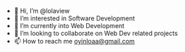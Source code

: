 - 👋 Hi, I’m @lolaview
- 👀 I’m interested in Software Development
- 🌱 I’m currently into Web Development
- 💞️ I’m looking to collaborate on Web Dev related projects
- 📫 How to reach me oyinloaa@gmail.com 

<!---
lolaview/lolaview is a ✨ special ✨ repository because its `README.md` (this file) appears on your GitHub profile.
You can click the Preview link to take a look at your changes.
--->
